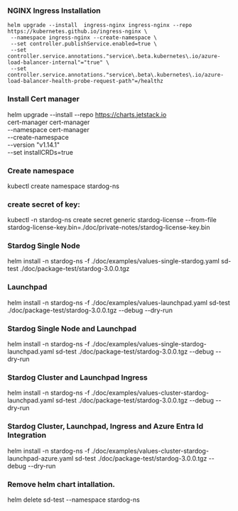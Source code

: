 ### NGINX Ingress Installation
```
helm upgrade --install  ingress-nginx ingress-nginx --repo https://kubernetes.github.io/ingress-nginx \
 --namespace ingress-nginx --create-namespace \
 --set controller.publishService.enabled=true \
 --set controller.service.annotations."service\.beta.kubernetes\.io/azure-load-balancer-internal"="true" \
 --set controller.service.annotations."service\.beta\.kubernetes\.io/azure-load-balancer-health-probe-request-path"=/healthz 
 ```

### Install Cert manager

helm upgrade --install --repo https://charts.jetstack.io \
  cert-manager cert-manager \
  --namespace cert-manager \
  --create-namespace \
  --version "v1.14.1" \
  --set installCRDs=true

### Create namespace
kubectl create namespace stardog-ns

### create secret of key:
kubectl -n stardog-ns create secret generic stardog-license --from-file stardog-license-key.bin=./doc/private-notes/stardog-license-key.bin

### Stardog Single Node
helm install -n stardog-ns -f ./doc/examples/values-single-stardog.yaml sd-test ./doc/package-test/stardog-3.0.0.tgz 

### Launchpad
helm install -n stardog-ns -f ./doc/examples/values-launchpad.yaml sd-test ./doc/package-test/stardog-3.0.0.tgz --debug  --dry-run

### Stardog Single Node and Launchpad
helm install -n stardog-ns -f ./doc/examples/values-single-stardog-launchpad.yaml sd-test ./doc/package-test/stardog-3.0.0.tgz --debug  --dry-run

### Stardog Cluster and Launchpad Ingress
helm install -n stardog-ns -f ./doc/examples/values-cluster-stardog-launchpad.yaml sd-test ./doc/package-test/stardog-3.0.0.tgz --debug  --dry-run

### Stardog Cluster, Launchpad, Ingress and Azure Entra Id Integration
helm install -n stardog-ns -f ./doc/examples/values-cluster-stardog-launchpad-azure.yaml sd-test ./doc/package-test/stardog-3.0.0.tgz --debug  --dry-run


### Remove helm chart intallation.
helm delete sd-test  --namespace stardog-ns